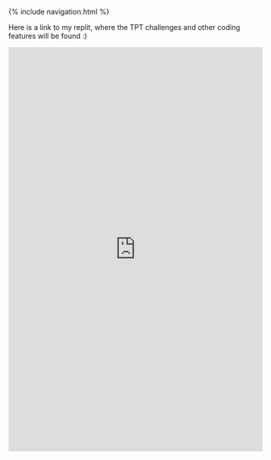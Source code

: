 {% include navigation.html %}


Here is a link to my replit, where the TPT challenges and other coding features will be found :)


<iframe frameborder="0" width="100%" height="800px" src="https://replit.com/@ShreyaAhuja/individual?lite=true#src/menuy.py">
  
  

# Documentation
  
  ## Week Zero
  - TPT Notes (5.1-5.2) - [Link to Tab on Website](https://shreya-ahujaa.github.io/shreya.individual/weekzero)
  <img width="860" alt="image" src="https://user-images.githubusercontent.com/89224064/165631460-bba1edf2-0be0-4d99-985d-fe6434dd5348.png">
<img width="571" alt="image" src="https://user-images.githubusercontent.com/89224064/165631700-05f7461c-9a0e-4f51-b7e6-8da6a3a48055.png">
<img width="566" alt="image" src="https://user-images.githubusercontent.com/89224064/165631761-667d2cf2-0e2a-47fd-881b-83cd2aa11e38.png">

<br>    
<br> 
  
  ## Week One
  - TPT Notes (5.3-5.4) - [Link to Tab on Website](https://shreya-ahujaa.github.io/shreya.individual/weekone)
  <img width="500" alt="image" src="https://user-images.githubusercontent.com/89224064/165631875-60d51c43-743d-4b27-b2f3-d41cab10879b.png">
  <img width="500" alt="image" src="https://user-images.githubusercontent.com/89224064/165632052-3b43f3be-dcab-48ab-b02a-411db3d23484.png">

 This week we learned how to do make iteration statements. It helped us learn about the different types of loops, such as the while loops, the for loops, and the recursive loops. The while loop loops through a block of code as long as a specified condition is true. A for loop can iterate through a program or algorithm as long as specific condition is true. A recursive loop repeats a function or a process by calling itself.
  
  ## Week Two
  ### Organization
  <br>
  <img width="516" alt="image" src="https://user-images.githubusercontent.com/89224064/165632721-a00b55e1-ad4b-483c-aaed-cd9a2323e07d.png">
  
  ### Code Snippets
<img width="500" alt="image" src="https://user-images.githubusercontent.com/89224064/165632920-d5afed3d-729c-4db9-abd5-feae14502f99.png">

